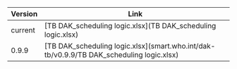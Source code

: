 | Version | Link |
|---|---|
| current | [TB DAK_scheduling logic.xlsx](TB DAK_scheduling logic.xlsx) |
|0.9.9 | [TB DAK_scheduling logic.xlsx](smart.who.int/dak-tb/v0.9.9/TB DAK_scheduling logic.xlsx)